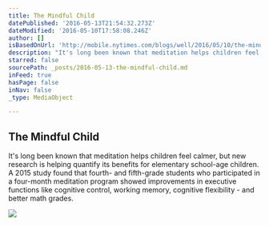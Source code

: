 ```yaml
---
title: The Mindful Child
datePublished: '2016-05-13T21:54:32.273Z'
dateModified: '2016-05-10T17:58:08.246Z'
author: []
isBasedOnUrl: 'http://mobile.nytimes.com/blogs/well/2016/05/10/the-mindful-child/?referer=https://www.google.com/'
description: "It's long been known that meditation helps children feel calmer, but new research is helping quantify its benefits for elementary school-age children. A 2015 study found that fourth- and fifth-grade students who participated in a four-month meditation program showed improvements in executive functions like cognitive control, working memory, cognitive flexibility - and better math grades."
starred: false
sourcePath: _posts/2016-05-13-the-mindful-child.md
inFeed: true
hasPage: false
inNav: false
_type: MediaObject

---
```

<article style=""><h1>The Mindful Child</h1><p>It's long been known that meditation helps children feel calmer, but new research is helping quantify its benefits for elementary school-age children. A 2015 study found that fourth- and fifth-grade students who participated in a four-month meditation program showed improvements in executive functions like cognitive control, working memory, cognitive flexibility - and better math grades.</p><img src="https://cdn1.nyt.com/images/2016/05/05/health/well_meditation-slide-TLA3/well_meditation-slide-TLA3-thumbLarge.jpg" /></article>